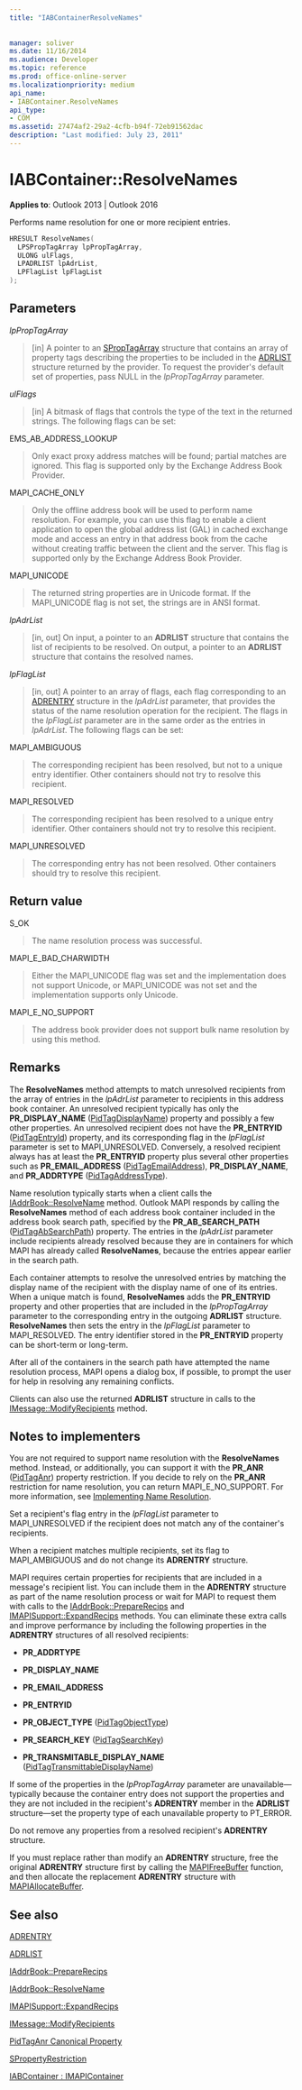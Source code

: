 ```yaml
---
title: "IABContainerResolveNames"
 
 
manager: soliver
ms.date: 11/16/2014
ms.audience: Developer
ms.topic: reference
ms.prod: office-online-server
ms.localizationpriority: medium
api_name:
- IABContainer.ResolveNames
api_type:
- COM
ms.assetid: 27474af2-29a2-4cfb-b94f-72eb91562dac
description: "Last modified: July 23, 2011"
---
```


# IABContainer::ResolveNames

  
  
**Applies to**: Outlook 2013 | Outlook 2016 
  
Performs name resolution for one or more recipient entries.
  
```cpp
HRESULT ResolveNames(
  LPSPropTagArray lpPropTagArray,
  ULONG ulFlags,
  LPADRLIST lpAdrList,
  LPFlagList lpFlagList
);
```

## Parameters

 _lpPropTagArray_
  
> [in] A pointer to an [SPropTagArray](sproptagarray.md) structure that contains an array of property tags describing the properties to be included in the [ADRLIST](adrlist.md) structure returned by the provider. To request the provider's default set of properties, pass NULL in the  _lpPropTagArray_ parameter. 
    
 _ulFlags_
  
> [in] A bitmask of flags that controls the type of the text in the returned strings. The following flags can be set:
    
EMS_AB_ADDRESS_LOOKUP
  
> Only exact proxy address matches will be found; partial matches are ignored. This flag is supported only by the Exchange Address Book Provider.
    
MAPI_CACHE_ONLY
  
> Only the offline address book will be used to perform name resolution. For example, you can use this flag to enable a client application to open the global address list (GAL) in cached exchange mode and access an entry in that address book from the cache without creating traffic between the client and the server. This flag is supported only by the Exchange Address Book Provider. 
    
MAPI_UNICODE 
  
> The returned string properties are in Unicode format. If the MAPI_UNICODE flag is not set, the strings are in ANSI format.
    
 _lpAdrList_
  
> [in, out] On input, a pointer to an **ADRLIST** structure that contains the list of recipients to be resolved. On output, a pointer to an **ADRLIST** structure that contains the resolved names. 
    
 _lpFlagList_
  
> [in, out] A pointer to an array of flags, each flag corresponding to an [ADRENTRY](adrentry.md) structure in the  _lpAdrList_ parameter, that provides the status of the name resolution operation for the recipient. The flags in the  _lpFlagList_ parameter are in the same order as the entries in  _lpAdrList_. The following flags can be set:
    
MAPI_AMBIGUOUS 
  
> The corresponding recipient has been resolved, but not to a unique entry identifier. Other containers should not try to resolve this recipient. 
    
MAPI_RESOLVED 
  
> The corresponding recipient has been resolved to a unique entry identifier. Other containers should not try to resolve this recipient. 
    
MAPI_UNRESOLVED 
  
> The corresponding entry has not been resolved. Other containers should try to resolve this recipient.
    
## Return value

S_OK 
  
> The name resolution process was successful.
    
MAPI_E_BAD_CHARWIDTH 
  
> Either the MAPI_UNICODE flag was set and the implementation does not support Unicode, or MAPI_UNICODE was not set and the implementation supports only Unicode.
    
MAPI_E_NO_SUPPORT 
  
> The address book provider does not support bulk name resolution by using this method.
    
## Remarks

The **ResolveNames** method attempts to match unresolved recipients from the array of entries in the  _lpAdrList_ parameter to recipients in this address book container. An unresolved recipient typically has only the **PR_DISPLAY_NAME** ([PidTagDisplayName](pidtagdisplayname-canonical-property.md)) property and possibly a few other properties. An unresolved recipient does not have the **PR_ENTRYID** ([PidTagEntryId](pidtagentryid-canonical-property.md)) property, and its corresponding flag in the  _lpFlagList_ parameter is set to MAPI_UNRESOLVED. Conversely, a resolved recipient always has at least the **PR_ENTRYID** property plus several other properties such as **PR_EMAIL_ADDRESS** ([PidTagEmailAddress](pidtagemailaddress-canonical-property.md)), **PR_DISPLAY_NAME**, and **PR_ADDRTYPE** ([PidTagAddressType](pidtagaddresstype-canonical-property.md)).
  
Name resolution typically starts when a client calls the [IAddrBook::ResolveName](iaddrbook-resolvename.md) method. Outlook MAPI responds by calling the **ResolveNames** method of each address book container included in the address book search path, specified by the **PR_AB_SEARCH_PATH** ([PidTagAbSearchPath](pidtagabsearchpath-canonical-property.md)) property. The entries in the  _lpAdrList_ parameter include recipients already resolved because they are in containers for which MAPI has already called **ResolveNames**, because the entries appear earlier in the search path. 
  
Each container attempts to resolve the unresolved entries by matching the display name of the recipient with the display name of one of its entries. When a unique match is found, **ResolveNames** adds the **PR_ENTRYID** property and other properties that are included in the  _lpPropTagArray_ parameter to the corresponding entry in the outgoing **ADRLIST** structure. **ResolveNames** then sets the entry in the  _lpFlagList_ parameter to MAPI_RESOLVED. The entry identifier stored in the **PR_ENTRYID** property can be short-term or long-term. 
  
After all of the containers in the search path have attempted the name resolution process, MAPI opens a dialog box, if possible, to prompt the user for help in resolving any remaining conflicts. 
  
Clients can also use the returned **ADRLIST** structure in calls to the [IMessage::ModifyRecipients](imessage-modifyrecipients.md) method. 
  
## Notes to implementers

You are not required to support name resolution with the **ResolveNames** method. Instead, or additionally, you can support it with the **PR_ANR** ([PidTagAnr](pidtaganr-canonical-property.md)) property restriction. If you decide to rely on the **PR_ANR** restriction for name resolution, you can return MAPI_E_NO_SUPPORT. For more information, see [Implementing Name Resolution](implementing-name-resolution.md).
  
Set a recipient's flag entry in the  _lpFlagList_ parameter to MAPI_UNRESOLVED if the recipient does not match any of the container's recipients. 
  
When a recipient matches multiple recipients, set its flag to MAPI_AMBIGUOUS and do not change its **ADRENTRY** structure. 
  
MAPI requires certain properties for recipients that are included in a message's recipient list. You can include them in the **ADRENTRY** structure as part of the name resolution process or wait for MAPI to request them with calls to the [IAddrBook::PrepareRecips](iaddrbook-preparerecips.md) and [IMAPISupport::ExpandRecips](imapisupport-expandrecips.md) methods. You can eliminate these extra calls and improve performance by including the following properties in the **ADRENTRY** structures of all resolved recipients: 
  
- **PR_ADDRTYPE**
    
- **PR_DISPLAY_NAME**
    
- **PR_EMAIL_ADDRESS**
    
- **PR_ENTRYID**
    
- **PR_OBJECT_TYPE** ([PidTagObjectType](pidtagobjecttype-canonical-property.md))
    
- **PR_SEARCH_KEY** ([PidTagSearchKey](pidtagsearchkey-canonical-property.md))
    
- **PR_TRANSMITABLE_DISPLAY_NAME** ([PidTagTransmittableDisplayName](pidtagtransmittabledisplayname-canonical-property.md))
    
If some of the properties in the  _lpPropTagArray_ parameter are unavailable—typically because the container entry does not support the properties and they are not included in the recipient's **ADRENTRY** member in the **ADRLIST** structure—set the property type of each unavailable property to PT_ERROR. 
  
Do not remove any properties from a resolved recipient's **ADRENTRY** structure. 
  
If you must replace rather than modify an **ADRENTRY** structure, free the original **ADRENTRY** structure first by calling the [MAPIFreeBuffer](mapifreebuffer.md) function, and then allocate the replacement **ADRENTRY** structure with [MAPIAllocateBuffer](mapiallocatebuffer.md).
  
## See also



[ADRENTRY](adrentry.md)
  
[ADRLIST](adrlist.md)
  
[IAddrBook::PrepareRecips](iaddrbook-preparerecips.md)
  
[IAddrBook::ResolveName](iaddrbook-resolvename.md)
  
[IMAPISupport::ExpandRecips](imapisupport-expandrecips.md)
  
[IMessage::ModifyRecipients](imessage-modifyrecipients.md)
  
[PidTagAnr Canonical Property](pidtaganr-canonical-property.md)
  
[SPropertyRestriction](spropertyrestriction.md)
  
[IABContainer : IMAPIContainer](iabcontainerimapicontainer.md)

